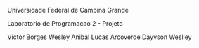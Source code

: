 Universidade Federal de Campina Grande

Laboratorio de Programacao 2 - Projeto

Victor Borges
Wesley Anibal
Lucas Arcoverde
Dayvson Weslley


